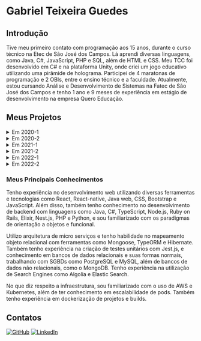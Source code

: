 # **Gabriel Teixeira Guedes**

## **Introdução**

Tive meu primeiro contato com programação aos 15 anos, durante o curso técnico na Etec de São José dos Campos. Lá aprendi diversas linguagens, como Java, C#, JavaScript, PHP e SQL, além de HTML e CSS. Meu TCC foi desenvolvido em C# e na plataforma Unity, onde criei um jogo educativo utilizando uma pirâmide de holograma. Participei de 4 maratonas de programação e 2 OBIs, entre o ensino técnico e a faculdade. Atualmente, estou cursando Análise e Desenvolvimento de Sistemas na Fatec de São José dos Campos e tenho 1 ano e 9 meses de experiência em estágio de desenvolvimento na empresa Quero Educação.

## **Meus Projetos**

<details>
<summary>Em 2020-1</summary>
O projeto desenvolvido tinha como objetivo solucionar um problema real por meio de um aplicativo para Android que fosse compatível com um hardware auxiliar, aplicado pela Fatec de São José dos Campos.

**Problema**

Uma empresa utiliza travas automáticas com níveis de acesso e deseja otimizar o uso dessas travas, aumentando a segurança. Para isso, é necessário monitorar a quantidade de vezes que essas travas são usadas e quem as utiliza. Outro ponto a ser otimizado é a ocorrência de perda de acesso devido à ausência de chaves magnéticas.

**Solução**

Com base nesse cenário, desenvolvemos um aplicativo que permite o acesso do usuário por meio de um aplicativo, substituindo o uso de chaves magnéticas e assim, diminuindo o problema de falta de acesso devido à perda do objeto, já que é menos provável que uma pessoa perca seu celular. O aplicativo, além de facilitar o acesso, armazena os dados de quem e quando as travas de segurança foram acessadas. Esses dados são coletados para o monitoramento de entradas e saídas, otimizando a segurança da empresa.

#### **Tecnologias Utilizadas**
Programação em blocos utilizando MIT AppInventor 2, um site que permite criar aplicativos Android de forma simplificada, devido à utilização de programação em blocos e componentes visuais que eram colocados no frame sem a utilização de código. O serviço é gratuito.

#### **Contribuições Pessoais**
Fui responsável por grande parte da programação do aplicativo, desde a parte visual até as lógicas aplicadas, como o scan do QR code e a verificação se o usuário tinha ou não permissão, bem como a tela de sucesso ou falha em caso de tentativa de acionar a trava.

#### **Hard Skills**
Programação em Bloco - Sou capaz de programar em blocos com autonomia.


#### **Soft Skills**
Aprendi e utilizei a metodologia Scrum em trabalhos em equipe, de forma a dividir tarefas e acompanhar o progresso dos meus colegas, demonstrando habilidade em organização e gestão de tempo para garantir entregas no prazo.
</details>
<details>
<summary>Em 2020-2</summary>
Como parte do projeto proposto pela Iacit, foi desenvolvido um software em Java para gerenciar a jornada de motoristas durante entregas, com o objetivo de aumentar a eficiência e a segurança do processo.

**Empresa**

A IACIT é uma empresa brasileira, fundada em 1986, e com sede em São José dos Campos (SP), um dos principais polos tecnológicos do Brasil e do mundo.

**Problema**

A falta de monitoramento adequado das entregas e a ocorrência de problemas imprevistos durante o percurso têm afetado negativamente a empresa.

**Solução**

Para lidar com esse problema, nossa equipe desenvolveu um software que permite cadastrar veículos e motoristas, além de atribuir entregas e acompanhar a localização em tempo real. Também incluímos a funcionalidade de mensagens para que os motoristas possam reportar possíveis adversidades durante o percurso.

[![Watch the video](https://media.discordapp.net/attachments/524268092914663424/1104977040546996264/image.png?width=1223&height=677)](https://drive.google.com/file/d/1SGyTxG4Z9723u_FH5SWndtdmvuLje1AI/view?usp=sharing)
[![GitHub](https://img.shields.io/badge/github-%23121011.svg?style=for-the-badge&logo=github&logoColor=white)](https://github.com/LeticiaSan/Projeto-Jornada-de-Motorista---Time-2)

#### **Tecnologias Utilizadas**
Java: Linguagem de programação orientada a objetos utilizada para desenvolvimento de aplicações desktop.

Hibernate: Framework que permite o mapeamento objeto-relacional em aplicações Java, facilitando o acesso e manipulação de dados em bancos de dados relacionais.

PostgreSQL: Sistema de gerenciamento de banco de dados relacional que utiliza SQL, amplamente utilizado em aplicações de software.

Figma: Ferramenta de prototipação de interfaces gráficas que permite a criação e colaboração em tempo real entre equipes de design e desenvolvimento.

#### **Contribuições Pessoais**
Utilizando o Hibernate, fiz o mapeamento dos campos do banco de dados para as classes e controladores do Java, e também implementei as operações CRUD para a entidade de veículos e parte das operações CRUD para a entidade de motoristas.

#### **Hard Skills**
Java, Orientação a objeto - Sei fazer com autonomia.

Hibernate, ORM - Durante o projeto, tive meu primeiro contato com o Hibernate e com o ORM, e aprendi muito sobre como essas tecnologias podem facilitar o trabalho de mapeamento objeto-relacional no desenvolvimento de software. Agora, posso utilizar essas tecnologias com autonomia e eficiência. 

PostgreSql - No projeto, pude aplicar meus conhecimentos prévios em PostgreSQL para trabalhar com autonomia nessa tecnologia. O exercício realizado também me permitiu consolidar esses conhecimentos e aprender novas técnicas e práticas.

Wireframes - Depois de fazer um mini curso sobre o Figma, aprendi a criar wireframes com autonomia utilizando essa ferramenta. Mesmo sendo meu primeiro contato com a tecnologia, consegui aproveitar bem o curso e aprendi bastante


#### **Soft Skills**
Durante este projeto, desenvolvi e aprimorei diversas habilidades comportamentais, tais como organização de projetos, gestão de prazos, atendimento ao cliente, divisão de tarefas, colaboração com os colegas e tomada de decisões. Estas habilidades foram essenciais para o sucesso do projeto e me permitiram trabalhar de forma produtiva e eficiente.
</details>
<details>
<summary>Em 2021-1</summary>
A empresa Ness propôs um projeto de grande relevância em tempos de pandemia: a criação de uma plataforma de ensino (LMS) para auxiliar na aplicação de cursos e treinamentos EaD.

**Empresa**

A NESS é uma empresa brasileira, fundada em 1991, e com sede no parque tecnológico de São José dos Campos (SP), em 2019 a NESS se dividiu em um spin-off denominado de NESS Health com foco na área da saúde e posteriormente conhecido como IONIC Health.


**Problema**

Com a pandemia da COVID-19, empresas e profissionais que antes ofereciam treinamentos e cursos presenciais tiveram que se adaptar rapidamente à modalidade EaD.

**Solução**

A equipe desenvolveu uma plataforma que integra aulas síncronas e assíncronas, com o objetivo de oferecer uma experiência completa de aprendizado remoto e facilitar a comunicação entre aplicadores e usuários.

Devido à complexidade do projeto, foi necessário delimitar o escopo e as funcionalidades desenvolvidas ficaram restritas a:
- Cadastro de conteúdos diversos pelos professores;
- Inscrição dos alunos nos cursos e treinamentos disponíveis;
- Disponibilização do link do Meet para aulas síncronas pelos professores;
- Sistema de comentários e classificação de cursos pelos alunos.

[![Watch the video](https://media.discordapp.net/attachments/524268092914663424/970877530682830848/unknown.png?width=1025&height=482)](https://user-images.githubusercontent.com/62018632/120943019-cf7efc80-c702-11eb-97b8-9eb7433cda8e.mp4)

[![GitHub](https://img.shields.io/badge/github-%23121011.svg?style=for-the-badge&logo=github&logoColor=white)](https://github.com/LeticiaSan/Plataforma-de-Ensino---Time-1)

#### **Tecnologias Utilizadas**
Java: linguagem de programação orientada a objetos utilizada para desenvolvimento do back-end do projeto.

React: framework JavaScript utilizado para o desenvolvimento do front-end do projeto.

CSS: linguagem de estilos utilizada para a formatação e apresentação visual das páginas do front-end.

PostgreSQL: sistema de gerenciamento de banco de dados relacional utilizado no armazenamento dos dados do projeto.

Figma: ferramenta de design de interface do usuário utilizada para criar e prototipar as telas do projeto.

Spring Boot: framework Java utilizado para a construção e inicialização do projeto back-end.

Github: plataforma de hospedagem e versionamento de código-fonte utilizando o sistema de controle de versão Git.

#### **Contribuições Pessoais**
No projeto, fui responsável por desenvolver a tela de login e a página principal do front-end, além de contribuir com a implementação da aba de comentários. Também participei do desenvolvimento do back-end, em especial na implementação de funcionalidades CRUD, e contribuí para a criação das tabelas no banco de dados.

#### **Hard Skills**
Java, Orientação a objeto - Sei fazer com autonomia.

PostgreSql - Sei fazer com autonomia.

Wireframes - Sei fazer com autonomia.

React: Possuo autonomia para desenvolver utilizando o framework, mesmo sendo meu primeiro contato com o mesmo. Durante o processo, realizei diversas atividades e adquiri muito conhecimento.

Github: Tenho conhecimento autônomo sobre o sistema de versionamento, incluindo o uso de branchs para agilizar o trabalho em equipe em diferentes partes do código de maneira eficiente. Foi a minha primeira experiência com versionamento em equipe, utilizando a ferramenta Github em sprints, o que possibilitou a colaboração de várias pessoas simultaneamente no projeto de forma eficiente.


#### **Soft Skills**
Durante o projeto, pude demonstrar minhas habilidades em organização e versionamento do projeto, cumprindo prazos e estabelecendo uma boa comunicação com o cliente. Além disso, fui capaz de dividir tarefas e oferecer ajuda aos parceiros quando necessário, tomando decisões importantes em momentos críticos.

</details>
<details>
<summary>Em 2021-2 </summary>
O projeto proposto pela empresa Embraer consiste em desenvolver um sistema de gerenciamento de documentos que abrange desde a integridade das informações até a geração de novos documentos.

**Empresa**

A Embraer é uma empresa de aviação sendo a terceira maior fabricante de jatos comerciais do mundo, foi criada em 1969 com apoio do governo nacional do Brasil. 

**Problema**

A empresa parceira anteriormente utilizava um arquivo excel para manter a integridade das informações dos documentos, o que podia resultar em inconsistências, além de demandar muito trabalho operacional para manter os documentos atualizados.

 **Solução**
 
Foi desenvolvida uma plataforma web que permitia a importação do arquivo Excel (codelist), possibilitando a automatização do gerenciamento de novas linhas do arquivo, garantindo a integridade das informações e a criação de novos documentos de forma mais eficiente.

[![Watch the video](https://media.discordapp.net/attachments/524268092914663424/970877530682830848/unknown.png?width=1025&height=482)](https://user-images.githubusercontent.com/62018632/136726488-b05ca30e-b1ea-434b-a4d2-6776f9a7921e.mp4)

[![GitHub](https://img.shields.io/badge/github-%23121011.svg?style=for-the-badge&logo=github&logoColor=white)](https://github.com/LeticiaSan/Personaliza-o-de-Documentos--Time-AirGhost)

#### **Tecnologias Utilizadas** 💻
JavaScript: linguagem de programação orientada a objetos utilizada para desenvolvimento do back-end e front-end do projeto.

React: framework JavaScript utilizado para o desenvolvimento do front-end do projeto.

CSS: linguagem de estilos utilizada para a formatação e apresentação visual das páginas do front-end.

PostgreSQL: sistema de gerenciamento de banco de dados relacional utilizado no armazenamento dos dados do projeto.

Figma: ferramenta de design de interface do usuário utilizada para criar e prototipar as telas do projeto.

Github: plataforma de hospedagem e versionamento de código-fonte utilizando o sistema de controle de versão Git.

#### **Contribuições Pessoais**
Eu realizei a estruturação das pastas no front-end e liderei a equipe de desenvolvedores, utilizando principalmente ReactJS e algumas vezes NodeJS para concluir as tarefas. Além disso, assumi o papel de Product Owner, atuando como intermediário entre a equipe e o cliente.

#### **Hard Skills**
React, javascript - Sei fazer com autonomia.
Node, typescript - Sei fazer.
PostgreSql - Sei fazer com autonomia.
Wireframes - Sei fazer com autonomia.


#### **Soft Skills**
Aprimorei minhas habilidades de liderança ao organizar e orientar os membros da equipe em aspectos técnicos e estruturais do projeto. Tive a oportunidade de assumir o papel de P.O e lidar diretamente com o cliente, o que me permitiu desenvolver minhas habilidades de comunicação e visualização do produto final.

</details>
<details>
<summary>Em 2022-1</summary>
A Embraer propôs um projeto de desenvolvimento de um aplicativo mobile que permitiria a visualização de FOLs (procedimentos para falhas) de forma acessível e simplificada.

**Problema**

A empresa parceira precisa de uma maneira ágil e eficiente para notificar os proprietários de veículos sobre procedimentos padrões em casos de possíveis falhas, a fim de evitar problemas.

 **Solução**
 
Foi desenvolvido um aplicativo mobile que simplifica a comunicação com os motoristas: sempre que uma FOL for emitida para um veículo cadastrado no aplicativo, o motorista correspondente receberá uma notificação instantânea em seu celular.

[![Watch the video](https://media.discordapp.net/attachments/524268092914663424/970877530682830848/unknown.png?width=1025&height=482)](https://user-images.githubusercontent.com/62018632/163511036-9d59f5da-16ba-4b91-8cce-a8a7a83cdcaf.mp4)


[![GitHub](https://img.shields.io/badge/github-%23121011.svg?style=for-the-badge&logo=github&logoColor=white)](https://github.com/AirghostTeamAPI)

#### **Tecnologias Utilizadas** 💻

JavaScript: linguagem de programação orientada a objetos utilizada para desenvolvimento do back-end e front-end do projeto.

React: framework JavaScript utilizado para o desenvolvimento do front-end do projeto.

React Native: framework JavaScript que renderiza uma applicação nativamente para iOS e Android, utilizado para o desenvolvimento do front-end do aplicativo mobile.

CSS: linguagem de estilos utilizada para a formatação e apresentação visual das páginas do front-end.

PostgreSQL: sistema de gerenciamento de banco de dados relacional utilizado no armazenamento dos dados do projeto.

Figma: ferramenta de design de interface do usuário utilizada para criar e prototipar as telas do projeto.

Github: plataforma de hospedagem e versionamento de código-fonte utilizando o sistema de controle de versão Git.

MongoDB: Gerenciador de banco de dados não relacional, utilizado no banco de dados da aplicação.

#### **Contribuições Pessoais**
Realizei a integração entre o back-end e o front-end em React Native, implementando a tela de login, pesquisa por palavra-chave, gráfico de horas visualizadas no React Web, além de auxiliar em outras funcionalidades como a visualização de PDF e notificação no celular.

#### **Hard Skills**
React, javascript - Possuo habilidade autônoma no desenvolvimento utilizando essas tecnologias.
React-native, javascript - Possuo habilidade autônoma no desenvolvimento utilizando React Native, devido à sua semelhança com React, mas aprendi suas particularidades durante o processo.
Node, typescript - Possuo habilidade para desenvolver as tarefas esperadas no projeto sem muitas dificuldades.
MongoDB - Possuo habilidade com o MongoDB, mas ainda preciso de alguma ajuda para aprofundar meus conhecimentos.
Wireframes - Sou capaz de criar wireframes com autonomia.


#### **Soft Skills**
Desenvolvi habilidades de liderança ao organizar e orientar a equipe em questões técnicas e estruturais do projeto, aplicando metodologias ágeis para otimizar o processo de desenvolvimento e garantir que as entregas fossem realizadas dentro dos prazos estipulados.

</details>
<details>
<summary>Em 2022-2</summary>
O projeto proposto pela empresa Visiona consiste em desenvolver uma inteligência artificial capaz de reconhecer o número de vagens de uma planta a partir de uma foto.

**Empresa**

A Visiona Tecnologia Espacial é uma joint-venture entre a Embraer Defesa & Segurança e a Telebras, voltada para a integração de sistemas espaciais, fundada em 2012.

**Problema**

A empresa anteriormente apresentou um projeto que apresentava limitações, uma vez que exigia que a quantidade de vagens e grãos de soja fosse inserida manualmente, o que se mostrou inviável, já que contar manualmente cada vagem seria uma tarefa difícil e demorada para o usuário.

 **Solução**
 
Uma inteligência artificial foi desenvolvida para realizar a contagem automática do número de vagens em uma foto e, a partir disso, estimar a quantidade de grãos presentes no processo, eliminando a necessidade de contagem manual e tornando o processo mais eficiente.

[![Watch the video](https://user-images.githubusercontent.com/62018632/194791135-c598d851-da8e-4098-aa65-2acb72c5501f.png)](https://user-images.githubusercontent.com/62018632/194791135-c598d851-da8e-4098-aa65-2acb72c5501f.png)


[![GitHub](https://img.shields.io/badge/github-%23121011.svg?style=for-the-badge&logo=github&logoColor=white)](https://github.com/Agroghosts)


#### **Tecnologias Utilizadas** 💻

JavaScript: linguagem de programação orientada a objetos utilizada para desenvolvimento do back-end e front-end do projeto.

React Native: framework JavaScript que renderiza uma applicação nativamente para iOS e Android, utilizado para o desenvolvimento do front-end do aplicativo mobile.

Detectron2: Biblioteca de Python usada para construção, treinamento e a modelagem da inteligência artificial.

Python: Linguagem de programação de alto nível, utilizada na contrução da API da IA.

Github: plataforma de hospedagem e versionamento de código-fonte utilizando o sistema de controle de versão Git.

#### **Contribuições Pessoais**
Eu integrei a inteligência artificial desenvolvida ao projeto antigo, além de contribuir com melhorias nas telas e na própria IA. Também auxiliei no processo de treinamento da IA, realizando marcações adequadas para um melhor desempenho da mesma.

#### **Hard Skills**
React-native, javascript - Sei fazer com autonomia.
Tive meu primeiro contato com o Detectron2 e consegui utilizá-lo com ajuda para solucionar alguns problemas encontrados durante o desenvolvimento, mas ainda tenho muito a aprender para utilizar essa ferramenta com mais fluidez.
Node, typescript - Sei fazer.


#### **Soft Skills**
Desenvolvi habilidades de liderança ao organizar e orientar a equipe em questões técnicas e estruturais do projeto, aplicando metodologias ágeis para otimizar o processo de desenvolvimento e garantir que as entregas fossem realizadas dentro dos prazos estipulados.
</details>

### **Meus Principais Conhecimentos**
Tenho experiência no desenvolvimento web utilizando diversas ferramentas e tecnologias como React, React-native, Java web, CSS, Bootstrap e JavaScript. Além disso, também tenho conhecimento no desenvolvimento de backend com linguagens como Java, C#, TypeScript, Node.js, Ruby on Rails, Elixir, Nest.js, PHP e Python, e sou familiarizado com os paradigmas de orientação a objetos e funcional.

Utilizo arquitetura de micro serviços e tenho habilidade no mapeamento objeto relacional com ferramentas como Mongoose, TypeORM e Hibernate. Também tenho experiência na criação de testes unitários com Jest.js, e conhecimento em bancos de dados relacionais e suas formas normais, trabalhando com SGBDs como PostgreSQL e MySQL, além de bancos de dados não relacionais, como o MongoDB. Tenho experiência na utilização de Search Engines como Algolia e Elastic Search.

No que diz respeito a infraestrutura, sou familiarizado com o uso de AWS e Kubernetes, além de ter conhecimento em escalabilidade de pods. Também tenho experiência em dockerização de projetos e builds.


## **Contatos**
[![GitHub](https://img.shields.io/badge/github-%23121011.svg?style=for-the-badge&logo=github&logoColor=white)](https://github.com/Gabrieltg77)
[![LinkedIn](https://img.shields.io/badge/linkedin-%230077B5.svg?style=for-the-badge&logo=linkedin&logoColor=white)](https://www.linkedin.com/in/gabriel-teixeira-2238311a3/)
